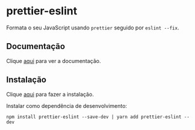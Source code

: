 # prettier-eslint

Formata o seu JavaScript usando `prettier` seguido por `eslint --fix`.

## Documentação

Clique [aqui](https://github.com/prettier/prettier-eslint) para ver a documentação.

## Instalação

Clique [aqui](https://www.npmjs.com/package/prettier-eslint) para fazer a instalação.

Instalar como dependência de desenvolvimento:

```
npm install prettier-eslint --save-dev | yarn add prettier-eslint --dev
```
